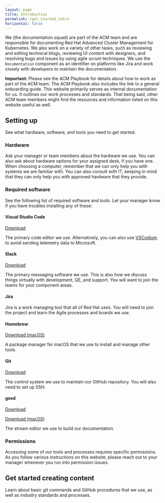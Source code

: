 ```yaml
---
layout: page
title: Introduction
permalink: /get_started_intro
horizontal: false
---
```


We (the documentation squad) are part of the ACM team and are responsible for documenting Red Hat Advanced Cluster Management for Kubernetes. We also work on a variety of other tasks, such as reviewing and editing technical blogs, reviewing UI content with designers, and resolving bugs and issues by using agile scrum techniques. We use the `Documentation` component as an identifier on platforms like Jira and work closely with developers to maintain the documentation.

**Important:** Please see the ACM Playbook for details about how to work as part of the ACM team. The ACM Playbook also includes the link to a general onboarding guide. This website primarily serves as internal documentation for us. It outlines our work processes and standards. That being said, other ACM team members might find the resources and information listed on this website useful as well.

## Setting up
See what hardware, software, and tools you need to get started.

### Hardware

Ask your manager or team members about the hardware we use. You can also ask about hardware options for your assigned desk, if you have one. When choosing a computer, remember that we can only help you with systems we are familiar with. You can also consult with IT, keeping in mind that they can only help you with approved hardware that they provide.

### Required software

See the following list of required software and tools. Let your manager know if you have troubles installing any of these:

#### Visual Studio Code

[Download](https://code.visualstudio.com/download/)

The primary code editor we use. Alternatively, you can also use [VSCodium](https://vscodium.com/) to avoid sending telemetry data to Microsoft.

#### Slack

[Download](https://slack.com/downloads/)

The primary messaging software we use. This is also how we discuss things virtually with development, QE, and support. You will want to join the teams for your component areas.

#### Jira

Jira is a work managing tool that all of Red Hat uses. You will need to join the project and learn the Agile processes and boards we use.

#### Homebrew

[Download (macOS)](https://brew.sh/)

A package manager for macOS that we use to install and manage other tools.

#### Git

[Download](https://git-scm.com/downloads)

The control system we use to maintain our GitHub repository. You will also need to set up SSH.

#### gsed

[Download](https://www.gnu.org/software/sed/)

[Download (macOS)](https://formulae.brew.sh/formula/gnu-sed)

The stream editor we use to build our documentation.

### Permissions

Accessing some of our tools and processes requires specific permissions. As you follow various instructions on this website, please reach out to your manager whenever you run into permission issues.

## Get started creating content

Learn about basic git commands and GitHub procedures that we use, as well as industry standards and processes.


